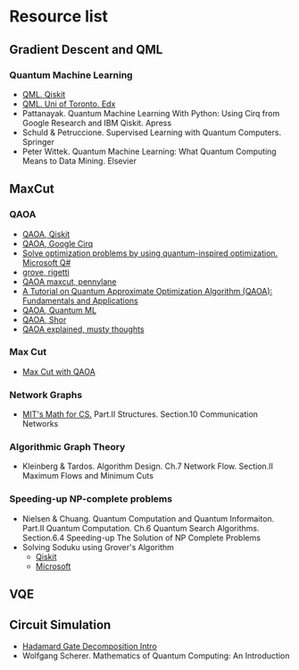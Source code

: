 # Resource list

## Gradient Descent and QML
### Quantum Machine Learning
- [QML. Qiskit](https://www.youtube.com/watch?v=OKbcJCUx6xA)
- [QML. Uni of Toronto. Edx](https://www.edx.org/course/quantum-machine-learning?source=aw&awc=6798_1611938187_c31541afe17e5110423f58df0946958f&utm_source=aw&utm_medium=affiliate_partner&utm_content=text-link&utm_term=301045_https%3A%2F%2Fwww.class-central.com%2F)
- Pattanayak. Quantum Machine Learning With Python: Using Cirq from Google Research and IBM Qiskit. Apress
- Schuld & Petruccione. Supervised Learning with Quantum Computers. Springer
- Peter Wittek. Quantum Machine Learning: What Quantum Computing Means to Data Mining. Elsevier



## MaxCut

### QAOA
- [QAOA, Qiskit](https://qiskit.org/textbook/ch-applications/qaoa.html#2-Examples:-)
- [QAOA, Google Cirq](https://quantumai.google/cirq/experiments/qaoa)
- [Solve optimization problems by using quantum-inspired optimization. Microsoft Q#](https://docs.microsoft.com/en-us/learn/modules/solve-quantum-inspired-optimization-problems/)
- [grove, rigetti](https://github.com/rigetti/grove)
- [QAOA maxcut, pennylane](https://pennylane.ai/qml/demos/tutorial_qaoa_maxcut.html)
- [A Tutorial on Quantum Approximate Optimization Algorithm (QAOA): Fundamentals and Applications](https://ieeexplore.ieee.org/abstract/document/8939749)
- [QAOA, Quantum ML](https://www.youtube.com/watch?v=N8e5nAk6KBQ)
- [QAOA, Shor](https://www.youtube.com/watch?v=HHIWUi3GmdM)
- [QAOA explained, musty thoughts](https://www.mustythoughts.com/quantum-approximate-optimization-algorithm-explained)

### Max Cut
- [Max Cut with QAOA](https://medium.com/@gerrard.gaurav/qaoa-explained-with-max-example-632a3f101f12#:~:text=Applying%20QAOA%20to%20MAXCUT%3A,in%20opposite%20sets%20is%20maximized.)

### Network Graphs
- [MIT's Math for CS.](https://ocw.mit.edu/courses/electrical-engineering-and-computer-science/6-042j-mathematics-for-computer-science-spring-2015/readings/MIT6_042JS15_textbook.pdf) Part.II Structures. Section.10 Communication Networks

### Algorithmic Graph Theory
- Kleinberg & Tardos. Algorithm Design. Ch.7 Network Flow. Section.II Maximum Flows and Minimum Cuts

### Speeding-up NP-complete problems
- Nielsen & Chuang. Quantum Computation and Quantum Informaiton. Part.II Quantum Computation. Ch.6 Quantum Search Algorithms. Section.6.4 Speeding-up The Solution of NP Complete Problems
- Solving Soduku using Grover's Algorithm
  - [Qiskit](https://qiskit.org/textbook/ch-algorithms/grover.html#sudoku)
  - [Microsoft](https://docs.microsoft.com/en-us/samples/microsoft/quantum/solving-sudoku-using-grovers-algorithm/)



## VQE



## Circuit Simulation
- [Hadamard Gate Decomposition Intro](http://einsteinrelativelyeasy.com/index.php/quantum-mechanics/164-hadamard-gate-decomposition)
- Wolfgang Scherer. Mathematics of Quantum Computing: An Introduction

